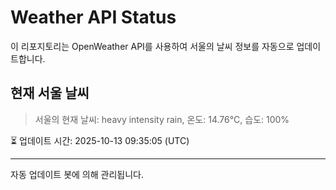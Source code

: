 
# Weather API Status

이 리포지토리는 OpenWeather API를 사용하여 서울의 날씨 정보를 자동으로 업데이트합니다.

## 현재 서울 날씨
> 서울의 현재 날씨: heavy intensity rain, 온도: 14.76°C, 습도: 100%

⏳ 업데이트 시간: 2025-10-13 09:35:05 (UTC)

---
자동 업데이트 봇에 의해 관리됩니다.
